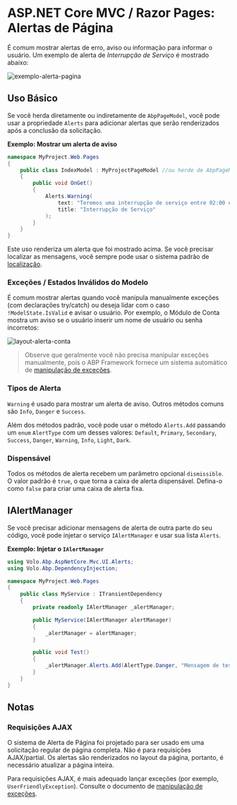 # ASP.NET Core MVC / Razor Pages: Alertas de Página

É comum mostrar alertas de erro, aviso ou informação para informar o usuário. Um exemplo de alerta de *Interrupção de Serviço* é mostrado abaixo:

![exemplo-alerta-pagina](../../images/exemplo-alerta-pagina.png)

## Uso Básico

Se você herda diretamente ou indiretamente de `AbpPageModel`, você pode usar a propriedade `Alerts` para adicionar alertas que serão renderizados após a conclusão da solicitação.

**Exemplo: Mostrar um alerta de aviso**

```csharp
namespace MyProject.Web.Pages
{
    public class IndexModel : MyProjectPageModel //ou herde de AbpPageModel
    {
        public void OnGet()
        {
            Alerts.Warning(
                text: "Teremos uma interrupção de serviço entre 02:00 e 04:00 em 23 de outubro de 2023!",
                title: "Interrupção de Serviço"
            );
        }
    }
}
```

Este uso renderiza um alerta que foi mostrado acima. Se você precisar localizar as mensagens, você sempre pode usar o sistema padrão de [localização](../../Localization.md).

### Exceções / Estados Inválidos do Modelo

É comum mostrar alertas quando você manipula manualmente exceções (com declarações try/catch) ou deseja lidar com o caso `!ModelState.IsValid` e avisar o usuário. Por exemplo, o Módulo de Conta mostra um aviso se o usuário inserir um nome de usuário ou senha incorretos:

![layout-alerta-conta](../../images/layout-alerta-conta.png)

> Observe que geralmente você não precisa manipular exceções manualmente, pois o ABP Framework fornece um sistema automático de [manipulação de exceções](../../Exception-Handling.md).

### Tipos de Alerta

`Warning` é usado para mostrar um alerta de aviso. Outros métodos comuns são `Info`, `Danger` e `Success`.

Além dos métodos padrão, você pode usar o método `Alerts.Add` passando um `enum` `AlertType` com um desses valores: `Default`, `Primary`, `Secondary`, `Success`, `Danger`, `Warning`, `Info`, `Light`, `Dark`.

### Dispensável

Todos os métodos de alerta recebem um parâmetro opcional `dismissible`. O valor padrão é `true`, o que torna a caixa de alerta dispensável. Defina-o como `false` para criar uma caixa de alerta fixa.

## IAlertManager

Se você precisar adicionar mensagens de alerta de outra parte do seu código, você pode injetar o serviço `IAlertManager` e usar sua lista `Alerts`.

**Exemplo: Injetar o `IAlertManager`** 

```csharp
using Volo.Abp.AspNetCore.Mvc.UI.Alerts;
using Volo.Abp.DependencyInjection;

namespace MyProject.Web.Pages
{
    public class MyService : ITransientDependency
    {
        private readonly IAlertManager _alertManager;

        public MyService(IAlertManager alertManager)
        {
            _alertManager = alertManager;
        }

        public void Test()
        {
            _alertManager.Alerts.Add(AlertType.Danger, "Mensagem de teste!");
        }
    }
}
```

## Notas

### Requisições AJAX

O sistema de Alerta de Página foi projetado para ser usado em uma solicitação regular de página completa. Não é para requisições AJAX/partial. Os alertas são renderizados no layout da página, portanto, é necessário atualizar a página inteira.

Para requisições AJAX, é mais adequado lançar exceções (por exemplo, `UserFriendlyException`). Consulte o documento de [manipulação de exceções](../../Exception-Handling.md).